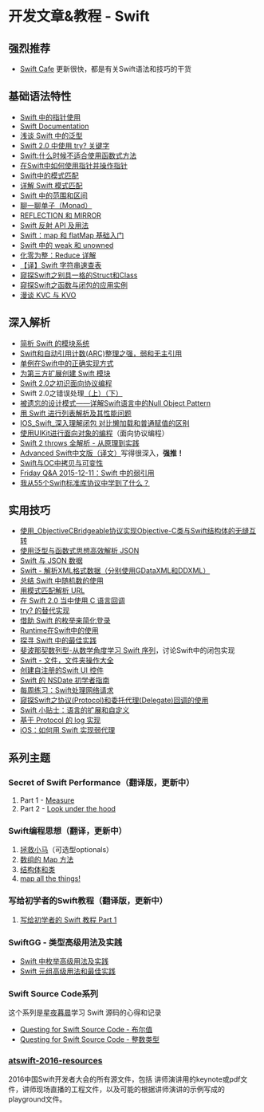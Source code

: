 # 开发文章&教程 - Swift
## 强烈推荐
- [Swift Cafe][1]
更新很快，都是有关Swift语法和技巧的干货

## 基础语法特性
- [Swift 中的指针使用][2]
- [Swift Documentation][3]
- [浅谈 Swift 中的泛型][4]
- [Swift 2.0 中使用 try? 关键字][5]
- [Swift:什么时候不适合使用函数式方法][6]
- [在Swift中如何使用指针并操作指针][7]
- [Swift中的模式匹配][8]
- [详解 Swift 模式匹配][9]
- [Swift 中的范围和区间][10]
- [聊一聊单子（Monad）][11]
- [REFLECTION 和 MIRROR][12]
- [Swift 反射 API 及用法][13]
- [Swift：map 和 flatMap 基础入门][14]
- [Swift 中的 weak 和 unowned][15]
- [化零为整：Reduce 详解][16]
- [【译】Swift 字符串速查表][17]
- [窥探Swift之别具一格的Struct和Class][18]
- [窥探Swift之函数与闭包的应用实例][19]
- [漫谈 KVC 与 KVO][20]

## 深入解析
- [简析 Swift 的模块系统][21]
- [Swift和自动引用计数(ARC)整理之强，弱和无主引用][22]
- [单例在Swift中的正确实现方式][23]
- [为第三方扩展创建 Swift 模块][24]
- [Swift 2.0之初识面向协议编程][25]
- Swift 2.0之错误处理[（上）][26][（下）][27]
- [被遗忘的设计模式——详解Swift语言中的Null Object Pattern][28]
- [用 Swift 进行列表解析及其性能问题][29]
- [IOS\_Swift\_深入理解闭包 对比懒加载和普通赋值的区别][30]
- [使用UIKit进行面向对象的编程][31]（面向协议编程）
- [Swift 2 throws 全解析 - 从原理到实践][32]
- [Advanced Swift中文版（译文）][33]写得很深入，**强推！**
- [Swift与OC中拷贝与可变性][34]
- [Friday Q&A 2015-12-11：Swift 中的弱引用][35]
- [我从55个Swift标准库协议中学到了什么？][36]

## 实用技巧
- [使用\_ObjectiveCBridgeable协议实现Objective-C类与Swift结构体的无缝互转][37]
- [使用泛型与函数式思想高效解析 JSON][38]
- [Swift 与 JSON 数据][39]
- [Swift - 解析XML格式数据（分别使用GDataXML和DDXML）][40]
- [总结 Swift 中随机数的使用][41]
- [用模式匹配解析 URL][42]
- [在 Swift 2.0 当中使用 C 语言回调][43]
- [try? 的替代实现][44]
- [借助 Swift 的枚举来简化登录][45]
- [Runtime在Swift中的使用][46]
- [探寻 Swift 中的最佳实践][47]
- [斐波那契数列型-从数学角度学习 Swift 序列][48]，讨论Swift中的闭包实现
- [Swift - 文件，文件夹操作大全][49]
- [创建自注册的Swift UI 控件][50]
- [Swift 的 NSDate 初学者指南][51]
- [每周练习：Swift处理网络请求][52]
- [窥探Swift之协议(Protocol)和委托代理(Delegate)回调的使用][53]
- [Swift 小贴士：语言的扩展和自定义][54]
- [基于 Protocol 的 log 实现][55]
- [iOS：如何用 Swift 实现弱代理][56]

## 系列主题
### Secret of Swift Performance（翻译版，更新中）
1. Part 1 - [Measure][57]
2. Part 2 - [Look under the hood][58]

### Swift编程思想（翻译，更新中）
1. [拯救小马][59]（可选型optionals）
2. [数组的 Map 方法][60]
3. [结构体和类][61]
1. [map all the things!][62]

### 写给初学者的Swift教程（翻译版，更新中）
1. [写给初学者的 Swift 教程 Part 1][63]

### SwiftGG - 类型高级用法及实践
- [Swift 中枚举高级用法及实践][64]
- [Swift 元组高级用法和最佳实践][65]

### Swift Source Code系列
这个系列是[星夜暮晨][66]学习 Swift 源码的心得和记录
- [Questing for Swift Source Code - 布尔值][67]
- [Questing for Swift Source Code -  整数类型][68]

### [atswift-2016-resources][69]
2016中国Swift开发者大会的所有源文件，包括 讲师演讲用的keynote或pdf文件，讲师现场直播的工程文件，以及可能的根据讲师演讲的示例写成的playground文件。

[1]:	http://swiftcafe.io/ "Swift Cafe"
[2]:	http://onevcat.com/2015/01/swift-pointer/
[3]:	http://nshipster.cn/swift-documentation/
[4]:	http://swift.gg/2015/09/16/swift-generics/ "浅谈 Swift 中的泛型"
[5]:	http://swift.gg/2015/08/31/swift-2-lets-try/ "Swift 2.0 中使用 try? 关键字"
[6]:	http://swift.gg/2015/08/28/swift_when_the_functional_approach_is_not_right/ "Swift:什么时候不适合使用函数式方法"
[7]:	https://github.com/icepy/_posts/issues/3
[8]:	http://swift.gg/2015/10/16/swift-pattern-matching/ "Swift中的模式匹配"
[9]:	http://swift.gg/2015/10/27/swift-pattern-matching-in-detail/ "详解 Swift 模式匹配"
[10]:	http://swift.gg/2015/10/26/swift-ranges-and-intervals/ "Swift 中的范围和区间"
[11]:	http://swift.gg/2015/10/30/lets-talk-about-monads/ "聊一聊单子（Monad）"
[12]:	http://swifter.tips/reflect/
[13]:	http://swift.gg/2015/11/23/swift-reflection-api-what-you-can-do/ "Swift 反射 API 及用法"
[14]:	http://swift.gg/2015/11/26/swift-map-and-flatmap/ "Swift：map 和 flatMap 基础入门"
[15]:	http://swift.gg/2015/12/02/swift-weak-and-unowned/ "Swift 中的 weak 和 unowned"
[16]:	http://swift.gg/2015/12/10/reduce-all-the-things/ "化零为整：Reduce 详解"
[17]:	http://www.cocoachina.com/swift/20151218/14746.html
[18]:	http://www.cnblogs.com/ludashi/p/5044196.html "窥探Swift之别具一格的Struct和Class"
[19]:	http://www.cnblogs.com/ludashi/p/4968837.html "窥探Swift之函数与闭包的应用实例"
[20]:	http://swiftcafe.io/2016/01/03/kvc/ "漫谈 KVC 与 KVO"
[21]:	http://www.cocoachina.com/industry/20140621/8904.html
[22]:	http://www.devtf.cn/?p=462
[23]:	http://www.devtf.cn/?p=937
[24]:	http://andelf.github.io/blog/2015/01/23/swift-3rd-library-install-as-swift-modules/
[25]:	http://www.swiftyper.com/Swift/introducing-protocol-oriented-programming-in-swift-2.html "Swift 2.0之初识面向协议编程"
[26]:	http://www.swiftyper.com/Swift/swift2_error_handling.html
[27]:	http://www.swiftyper.com/Swift/swift2_error_handling_part_2.html
[28]:	http://www.csdn.net/article/2015-11-17/2826234-null-object-pattern-in-swift
[29]:	http://swift.gg/2015/10/29/list-comprehensions-and-performance-with-swift/ "用 Swift 进行列表解析及其性能问题"
[30]:	http://blog.csdn.net/zimo2013/article/details/50073691 "IOS_Swift_深入理解闭包 对比懒加载和普通赋值的区别"
[31]:	http://www.cocoachina.com/ios/20151208/14581.html
[32]:	http://www.ibm.com/developerworks/cn/mobile/mo-cn-swift/index.html "Swift 2 throws 全解析 - 从原理到实践"
[33]:	http://www.jianshu.com/p/18744b078508 "Advanced Swift中文版"
[34]:	http://649395594.github.io/blog/2015/12/23/swiftyu-oczhong-kao-bei-yu-ke-bian-xing/ "Swift与OC中拷贝与可变性"
[35]:	http://swift.gg/2015/12/28/friday-qa-2015-12-11-swift-weak-references/ "Friday Q&A 2015-12-11：Swift 中的弱引用"
[36]:	http://www.cocoachina.com/swift/20160107/14868.html
[37]:	http://southpeak.github.io/blog/2015/10/26/objectivecbridgeable-protocol-for-objectivec-class-and-swift-struct/
[38]:	http://codebuild.me/2015/09/14/efficient-json-in-swift-with-functional-concepts-and-generics/
[39]:	http://swiftcafe.io/2015/07/18/swift-json/
[40]:	http://www.hangge.com/blog/cache/detail_646.html
[41]:	http://www.cocoachina.com/swift/20151013/13624.html
[42]:	http://swift.gg/2015/09/15/urls-and-pattern-matching/
[43]:	http://swift.gg/2015/11/11/c-callbacks-in-swift/ "在 Swift 2.0 当中使用 C 语言回调"
[44]:	http://swift.gg/2015/10/13/alternatives-to-try-swiftlang/ "try? 的替代实现"
[45]:	https://realm.io/cn/news/david-east-simplifying-login-swift-enums/ "借助 Swift 的枚举来简化登录"
[46]:	https://github.com/icepy/_posts/issues/8
[47]:	https://realm.io/cn/news/gotocph-ash-furrow-best-practices-swift/ "探寻 Swift 中的最佳实践"
[48]:	http://swift.gg/2015/12/04/the-fibonacci-sequencetype/ "斐波那契数列型-从数学角度学习 Swift 序列"
[49]:	http://www.hangge.com/blog/cache/detail_527.html "Swift - 文件，文件夹操作大全"
[50]:	http://www.devtf.cn/?p=1162 "创建自注册的Swift UI 控件"
[51]:	http://swift.gg/2015/12/14/a-beginners-guide-to-nsdate-in-swift/ "Swift 的 NSDate 初学者指南"
[52]:	https://github.com/icepy/_posts/issues/10 "每周练习：Swift处理网络请求"
[53]:	http://www.cnblogs.com/ludashi/p/5057858.html "窥探Swift之协议(Protocol)和委托代理(Delegate)回调的使用"
[54]:	http://www.cocoachina.com/swift/20151223/14774.html
[55]:	http://www.cocoachina.com/swift/20160118/14935.html
[56]:	http://swift.gg/2016/01/19/ios-weak-delegates-swift/ "iOS：如何用 Swift 实现弱代理"
[57]:	http://southpeak.github.io/blog/2015/11/05/secret-of-swift-performance-part-1/
[58]:	http://southpeak.github.io/blog/2015/11/05/secret-of-swift-performance-part-2/
[59]:	http://swift.gg/2015/09/29/thinking-in-swift-1/ "Swift 编程思想，第一部分：拯救小马"
[60]:	http://swift.gg/2015/10/09/thinking-in-swift-2/ "Swift 编程思想，第二部分：数组的 Map 方法"
[61]:	http://alisoftware.github.io/swift/2015/10/03/thinking-in-swift-3/ "Swift编程思想第三部分：结构体和类"
[62]:	http://swift.gg/2015/10/22/thinking-in-swift-4/ "Swift 编程思想 Part 4：map all the things!"
[63]:	http://swift.gg/2015/11/13/swift-tutorial-for-beginners-part-1/ "写给初学者的 Swift 教程 Part 1"
[64]:	http://swift.gg/2015/11/20/advanced-practical-enum-examples/ "Swift 中枚举高级用法及实践"
[65]:	http://swift.gg/2015/10/10/tuples-swift-advanced-usage-best-practices/ "Swift 元组高级用法和最佳实践"
[66]:	http://www.jianshu.com/users/ef1058d2d851 "星夜暮晨"
[67]:	http://www.jianshu.com/p/217510b270f1 "Questing for Swift Source Code - 布尔值"
[68]:	http://www.jianshu.com/p/ae67b4d37159 "Questing for Swift Source Code -  整数类型"
[69]:	https://github.com/atConf/atswift-2016-resources "atswift-2016-resources"